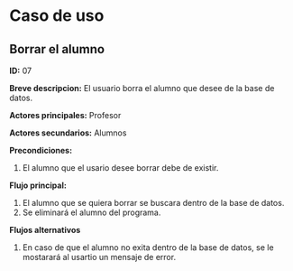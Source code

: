 # Caso de uso

## Borrar el alumno

**ID:** 07

**Breve descripcion:** El usuario borra el alumno que desee de la base de datos.


**Actores principales:** Profesor

**Actores secundarios:** Alumnos


**Precondiciones:**
1. El alumno que el usario desee borrar debe de existir.

**Flujo principal:**
1. El alumno que se quiera borrar se buscara dentro de la base de datos.
2. Se eliminará el alumno del programa.

**Flujos alternativos**
1. En caso de que el alumno no exita dentro de la base de datos, se le mostarará al usartio un mensaje de error. 
